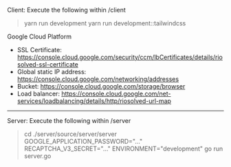 Client:
Execute the following within /client
> yarn run development
> yarn run development::tailwindcss

Google Cloud Platform
- SSL Certificate: https://console.cloud.google.com/security/ccm/lbCertificates/details/riosolved-ssl-certificate
- Global static IP address: https://console.cloud.google.com/networking/addresses
- Bucket: https://console.cloud.google.com/storage/browser
- Load balancer: https://console.cloud.google.com/net-services/loadbalancing/details/http/riosolved-url-map

---

Server:
Execute the following within /server
> cd ./server/source/server/server
> GOOGLE_APPLICATION_PASSWORD="..." RECAPTCHA_V3_SECRET="..." ENVIRONMENT="development" go run server.go